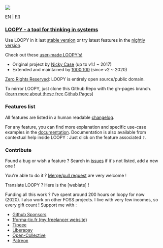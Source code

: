 ![](https://i.imgur.com/S8c7E8o.gif)

EN | [FR](README.fr.md)

### [LOOPY - a tool for thinking in systems](https://lo0p.it/)
    
Use LOOPY in it last [stable version](https://lo0p.it/2/) or try latest features in the [nightly version](https://1000i100.github.io/loopy/2/).

Check out these [user-made LOOPY's!](https://lo0p.it/2/pages/examples)

- Original project by [Nicky Case](https://github.com/ncase/loopy) (up to v1.1 ~ 2017)
- Extended and maintained by [1000i100](https://github.com/1000i100) (since v2 ~ 2020)

[Zero Rights Reserved](http://creativecommons.org/publicdomain/zero/1.0/): 
LOOPY is entirely open source/public domain.

To mirror LOOPY, just clone this Github Repo with the gh-pages branch.    
([learn more about these free Github Pages](https://pages.github.com/))

### Features list

All features are listed in a human readable [changelog](CHANGELOG.md).

For any feature, you can find more explanation and specific use-case examples in the [documentation](2/pages/doc/).
Documentation is also available from contextual help inside LOOPY : Just click on the feature associated `?`.

### Contribute

Found a bug or wish a feature ? Search in [issues](https://github.com/1000i100/loopy/issues) if it's not listed, add a new one !

You're able to do it ? [Merge/pull request](https://github.com/1000i100/loopy/pulls) are very welcome !

Translate LOOPY ? Here is the [weblate] !

Funding all this work ? I've spent around 200 hours on loopy for now (2020).
I also work on other FOSS projects.
I live with very few incomes, so every gift count !
Support me with :
- [Github Sponsors](https://github.com/sponsors/1000i100)
- [1forma-tic.fr (my freelancer website)](https://1forma-tic.fr)
- [Tipeee](https://fr.tipeee.com/1000i100)
- [Liberapay](https://liberapay.com/1000i100/)
- [Open-Collective](https://opencollective.com/soutien-1000i100)
- [Patreon](https://www.patreon.com/1000i100)
